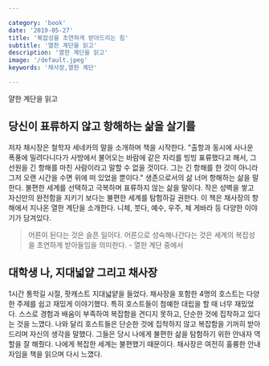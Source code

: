 ```yaml
---

category: 'book'
date: '2019-05-27'
title: '복잡성을 초연하게 받아드리는 힘'
subtitle: '열한 계단을 읽고'
description: '열한 계단을 읽고'
image: '/default.jpeg'
keywords: '채사장,열한 계단'

---
```


얄한 계단을 읽고

## 당신이 표류하지 않고 항해하는 삶을 살기를

저자 채시장은 철학자 세네카의 말을 소개하며 책을 시작한다. "출항과 동시에 사나운 폭풍에 밀려다니다가 사방에서 불어오는 바람에 같은 자리를 빙빙 표류했다고 해서, 그 선원을 긴 항해를 마친 사람이라고 말할 수 없을 것이다. 그는 긴 항해를 한 것이 아니라 그저 오랜 시간을 수면 위에 떠 있었을 뿐이다." 생존으로서의 삶 너머  항해하는 삶을 말한다. 불편한 세계를 선택하고 극복하며 표류하지 않는 삶을 말이다. 작은 성벽을 쌓고 자신만의 완전함을 지키기 보다는 불편한 세계를 탐험하길 권한다. 이 책은 채사장의 항해에서 지나온 열한 계단을 소개한다. 니체, 붓다, 예수, 우주, 체 게바라 등 다양한 이야기가 담겨있다.

> 어른이 된다는 것은 슬픈 일이다. 어른으로 성숙해나간다는 것은 세계의 복잡성을 초연하게 받아들임을 의미한다. - 열한 계단 중에서

## 대학생 나, 지대넓얕 그리고 채사장

1시간 통학길 시절, 팟캐스트 지대넓얕을 들었다. 채사장을 포함한 4명의 호스트는 다양한 주제를 쉽고 재밌게 이야기했다. 특히 호스트들이 첨예한 대립을 할 때 너무 재밌었다. 스스로 경험과 배움이 부족하여 복잡함을 견디지 못하고, 단순한 것에 집착하고 있다는 것을 느꼈다. 나와 달리 호스트들은 단순한 것에 집착하지 않고 복잡함을 기꺼히 받아드리며 자신의 생각을 말했다. 그들은 당시 나에게 불편한 삶을 탐험하기 위한 안내자 역할을 잘 해줬다. 나에게 복잡한 세계는 불편했기 때문이다. 채사장은 여전히 훌륭한 안내자임을 책을 읽으며 다시 느꼈다.